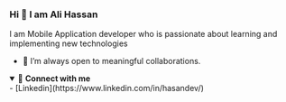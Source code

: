 ### Hi 👋 I am Ali Hassan 


I am Mobile Application developer who is passionate about learning and implementing new technologies

- 👯 I’m always open to meaningful collaborations.

<details open>
<summary>🤝 <b>Connect with me</b></summary>
  -  [Linkedin](https://www.linkedin.com/in/hasandev/)



